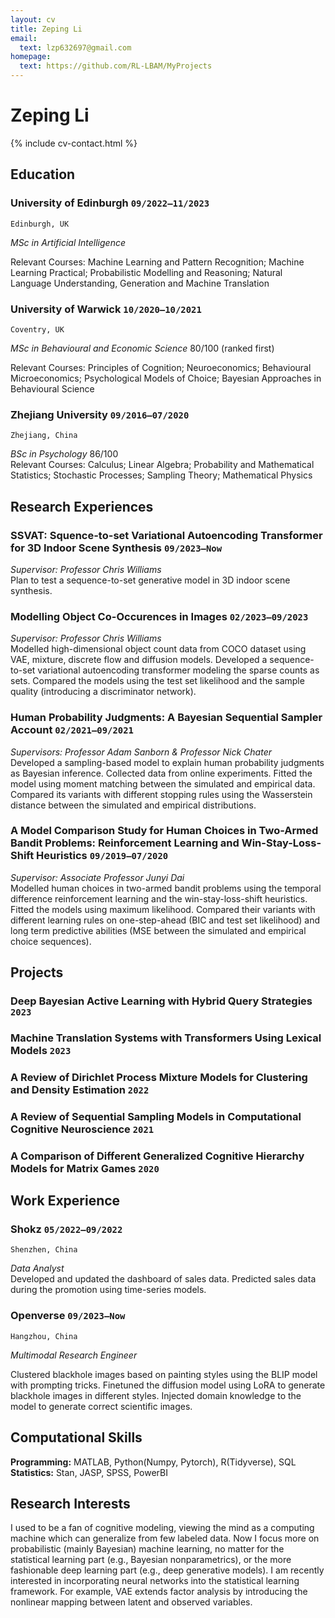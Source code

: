 ```yaml
---
layout: cv
title: Zeping Li
email:
  text: lzp632697@gmail.com
homepage:
  text: https://github.com/RL-LBAM/MyProjects
---
```


# Zeping **Li**

<!--
include contact information from the front matter
Supported arguments:
    - homepage: url, text
    - phone
    - email
-->

{% include cv-contact.html %}

## Education

### **University of Edinburgh** `09/2022–11/2023`

```
Edinburgh, UK
```

*MSc in Artificial Intelligence*



Relevant Courses: Machine Learning and Pattern Recognition; Machine Learning Practical; Probabilistic Modelling and Reasoning; Natural Language Understanding, Generation and Machine Translation

### **University of Warwick** `10/2020–10/2021`

```
Coventry, UK
```

*MSc in Behavioural and Economic Science* 80/100 (ranked first)



Relevant Courses: Principles of Cognition; Neuroeconomics; Behavioural Microeconomics; Psychological Models of Choice; Bayesian Approaches in Behavioural Science

### **Zhejiang University** `09/2016–07/2020`

```
Zhejiang, China
```

*BSc in Psychology* 86/100  
Relevant Courses: Calculus; Linear Algebra; Probability and Mathematical Statistics; Stochastic Processes; Sampling Theory; Mathematical Physics

## Research Experiences
### **SSVAT: Squence-to-set Variational Autoencoding Transformer for 3D Indoor Scene Synthesis** `09/2023–Now`
*Supervisor: Professor Chris Williams*  
Plan to test a sequence-to-set generative model in 3D indoor scene synthesis.

### **Modelling Object Co-Occurences in Images** `02/2023–09/2023`
*Supervisor: Professor Chris Williams*  
Modelled high-dimensional object count data from COCO dataset using VAE, mixture, discrete flow and diffusion models. Developed a sequence-to-set variational autoencoding transformer modeling the sparse counts as sets. Compared the models using the test set likelihood and the sample quality (introducing a discriminator network).

### **Human Probability Judgments: A Bayesian Sequential Sampler Account** `02/2021–09/2021`
*Supervisors: Professor Adam Sanborn & Professor Nick Chater*  
Developed a sampling-based model to explain human probability judgments as Bayesian inference. Collected data from online experiments. Fitted the model using moment matching between the simulated and empirical data. Compared its variants with different stopping rules using the Wasserstein distance between the simulated and empirical distributions.

### **A Model Comparison Study for Human Choices in Two-Armed Bandit Problems: Reinforcement Learning and Win-Stay-Loss-Shift Heuristics** `09/2019–07/2020`  
*Supervisor: Associate Professor Junyi Dai*  
Modelled human choices in two-armed bandit problems using the temporal difference reinforcement learning and the win-stay-loss-shift heuristics. Fitted the models using maximum likelihood. Compared their variants with different learning rules on one-step-ahead (BIC and test set likelihood) and long term predictive abilities (MSE between the simulated and empirical choice sequences).

## Projects
### **Deep Bayesian Active Learning with Hybrid Query Strategies** `2023`
### **Machine Translation Systems with Transformers Using Lexical Models** `2023`
### **A Review of Dirichlet Process Mixture Models for Clustering and Density Estimation** `2022`
### **A Review of Sequential Sampling Models in Computational Cognitive Neuroscience** `2021`
### **A Comparison of Different Generalized Cognitive Hierarchy Models for Matrix Games** `2020`


## Work Experience
### **Shokz** `05/2022–09/2022`
```
Shenzhen, China
```
*Data Analyst*   
Developed and updated the dashboard of sales data. Predicted sales data during the promotion using time-series models.

### **Openverse** `09/2023–Now`
```
Hangzhou, China
```
*Multimodal Research Engineer* 

Clustered blackhole images based on painting styles using the BLIP model with prompting tricks. Finetuned the diffusion model using LoRA to generate blackhole images in different styles. Injected domain knowledge to the model to generate correct scientific images.

## Computational Skills
**Programming:** MATLAB, Python(Numpy, Pytorch), R(Tidyverse), SQL  
**Statistics:** Stan, JASP, SPSS, PowerBI
## Research Interests
I used to be a fan of cognitive modeling, viewing the mind as a computing machine which can generalize from few labeled data. Now I focus more on probabilistic (mainly Bayesian) machine learning, no matter for the statistical learning part (e.g., Bayesian nonparametrics), or the more fashionable deep learning part (e.g., deep generative models). I am recently interested in incorporating neural networks into the statistical learning framework. For example, VAE extends factor analysis by introducing the nonlinear mapping between latent and observed variables.




<!-- ### Footer

-->
